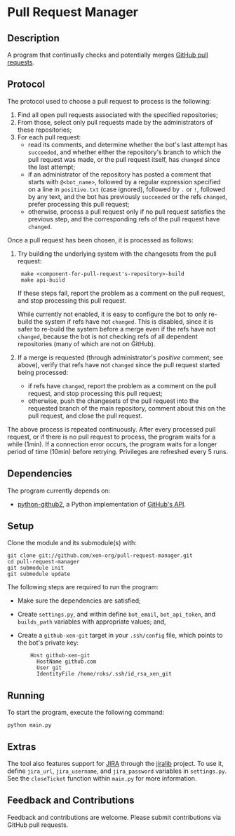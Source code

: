 # Pull Request Manager

## Description

A program that continually checks and potentially merges
[GitHub pull requests](http://help.github.com/pull-requests/).

## Protocol

The protocol used to choose a pull request to process is the following:

1. Find all open pull requests associated with the specified repositories;
2. From those, select only pull requests made by the administrators of these
   repositories;
3. For each pull request:
   * read its comments, and determine whether the bot's last attempt has
     `succeeded`, and whether either the repository's branch to which the pull
     request was made, or the pull request itself, has `changed` since the
     last attempt;
   * if an administrator of the repository has posted a comment that starts
     with `@<bot_name>`, followed by a regular expression specified on
     a line in `positive.txt` (case ignored), followed by `.` or `!`,
     followed by any text, and the bot has previously `succeeded` or the refs
     `changed`, prefer processing this pull request;
   * otherwise, process a pull request only if no pull request satisfies the
     previous step, and the corresponding refs of the pull request have
     `changed`.

Once a pull request has been chosen, it is processed as follows:

1. Try building the underlying system with the changesets from the pull
   request:

        make <component-for-pull-request's-repository>-build
        make api-build

   If these steps fail, report the problem as a comment on the pull request,
   and stop processing this pull request.

   While currently not enabled, it is easy to configure the bot to only
   re-build the system if refs have not `changed`. This is disabled, since it
   is safer to re-build the system before a merge even if the refs have not
   `changed`, because the bot is not checking refs of all dependent
   repositories (many of which are not on GitHub).

2. If a merge is requested (through administrator's _positive_ comment; see
   above), verify that refs have not `changed` since the pull request started
   being processed:
   * if refs have `changed`, report the problem as a comment on the pull
     request, and stop processing this pull request;
   * otherwise, push the changesets of the pull request into the requested
     branch of the main repository, comment about this on the pull request, and
     close the pull request.

The above process is repeated continuously. After every processed pull request,
or if there is no pull request to process, the program waits for a while
(1min). If a connection error occurs, the program waits for a longer period of
time (10min) before retrying. Privileges are refreshed every 5 runs.

## Dependencies

The program currently depends on:

* [python-github2](https://github.com/xen-org/python-github2), a Python
implementation of [GitHub's API](http://develop.github.com/).

## Setup

Clone the module and its submodule(s) with:

    git clone git://github.com/xen-org/pull-request-manager.git
    cd pull-request-manager
    git submodule init
    git submodule update

The following steps are required to run the program:

* Make sure the dependencies are satisfied;

* Create `settings.py`, and within define `bot_email`, `bot_api_token`, and
  `builds_path` variables with appropriate values; and,

* Create a `github-xen-git` target in your `.ssh/config` file, which points to
the bot's private key:

          Host github-xen-git
            HostName github.com
            User git
            IdentityFile /home/roks/.ssh/id_rsa_xen_git

## Running

To start the program, execute the following command:

    python main.py

## Extras

The tool also features support for
[JIRA](http://www.atlassian.com/software/jira/) through the
[jiralib](https://github.com/xen-org/jiralib) project. To use it, define
`jira_url`, `jira_username`, and `jira_password` variables in `settings.py`.
See the `closeTicket` function within `main.py` for more information.

## Feedback and Contributions

Feedback and contributions are welcome. Please submit contributions
via GitHub pull requests.
